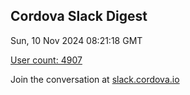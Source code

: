 ## Cordova Slack Digest
Sun, 10 Nov 2024 08:21:18 GMT

[User count: 4907](https://cordova.slack.com/)


Join the conversation at [slack.cordova.io](http://slack.cordova.io/)
